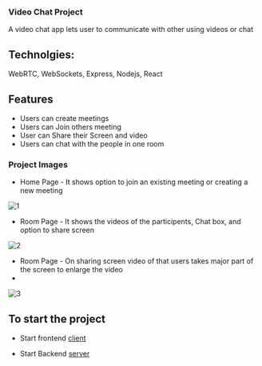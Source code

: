 ### Video Chat Project
A video chat app lets user to communicate with other using videos or chat

## Technolgies: 

WebRTC, WebSockets, Express, Nodejs, React

## Features
- Users can create meetings
- Users can Join others meeting
- User can Share their Screen and video
- Users can chat with the people in one room

### Project Images

- Home Page - It shows option to join an existing meeting or creating a new meeting

![1](https://github.com/parteekcoder/video-chat-webRTC/assets/100110395/d4facd21-6c07-4823-9798-dcb95fc0837d)

- Room Page - It shows the videos of the participents, Chat box, and option to share screen

![2](https://github.com/parteekcoder/video-chat-webRTC/assets/100110395/2e96f695-5fbf-4a56-b83d-fff94eb8ee5f)

- Room Page - On sharing screen video of that users takes major part of the screen to enlarge the video
- 
![3](https://github.com/parteekcoder/video-chat-webRTC/assets/100110395/8b5ad5d5-06ac-4cd3-9da7-f7a0133af7c4)


## To start the project

- Start frontend [client](https://github.com/parteekcoder/video-chat-webRTC/tree/master/client/README.md)

- Start Backend [server](https://github.com/parteekcoder/video-chat-webRTC/tree/master/server/README.md)
